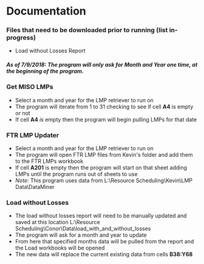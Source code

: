 # Documentation

### Files that need to be downloaded prior to running (list in-progress)
- Load without Losses Report

##### As of 7/9/2018: The program will only ask for Month and Year one time, at the beginning of the program.

### Get MISO LMPs
- Select a month and year for the LMP retriever to run on
- The program will iterate from 1 to 31 checking to see if cell **A4** is empty or not
- If cell **A4** *is* empty then the program will begin pulling LMPs for that date

### FTR LMP Updater
- Select a month and year for the LMP retriever to run on
- The program will open FTR LMP files from Kevin's folder and add them to the FTR LMPs workbook
- If cell **A201** is empty then the program will start on that sheet adding LMPs until the program runs out of sheets to use
- *Note*: This program uses data from L:\Resource Scheduling\Kevin\LMP Data\DataMiner

### Load without Losses
- The load without losses report will need to be manually updated and saved at this location L:\Resource Scheduling\Conor\Data\load_with_and_without_losses
- The program will ask for a month and year to update
- From here that specified months data will be pulled from the report and the Load workbooks will be opened
- The new data will replace the current existing data from cells **B38:Y68**
